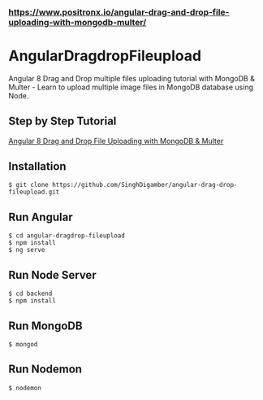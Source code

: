 ### https://www.positronx.io/angular-drag-and-drop-file-uploading-with-mongodb-multer/

# AngularDragdropFileupload

Angular 8 Drag and Drop multiple files uploading tutorial with MongoDB & Multer - Learn to upload multiple image files in MongoDB database using Node.

## Step by Step Tutorial
[Angular 8 Drag and Drop File Uploading with MongoDB & Multer](https://www.positronx.io/angular-drag-and-drop-file-uploading-with-mongodb-multer/)

## Installation

```
$ git clone https://github.com/SinghDigamber/angular-drag-drop-fileupload.git
```

## Run Angular
```
$ cd angular-dragdrop-fileupload
$ npm install
$ ng serve
```

## Run Node Server

```
$ cd backend
$ npm install
```

## Run MongoDB
```
$ mongod
```

## Run Nodemon
```
$ nodemon
```
